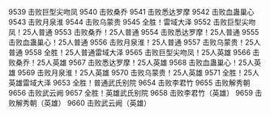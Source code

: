 9539 击败巨型尖吻凤
9540 击败桑乔
9541 击败悉达罗摩
9542 击败血蛊巢心
9543 击败月泉淮
9544 击败乌蒙贵
9545 全胜！雷域大泽
9552 击败巨型尖吻凤！25人普通
9553 击败桑乔！25人普通
9554 击败悉达罗摩！25人普通
9555 击败血蛊巢心！25人普通
9556 击败月泉淮！25人普通
9557 击败乌蒙贵！25人普通
9558 全胜！25人普通雷域大泽
9565 击败巨型尖吻凤！25人英雄
9566 击败桑乔！25人英雄
9567 击败悉达罗摩！25人英雄
9568 击败血蛊巢心！25人英雄
9569 击败月泉淮！25人英雄
9570 击败乌蒙贵！25人英雄
9571 全胜！25人英雄雷域大泽
9653 全胜！普通武氏别院
9654 击败李君竹
9655 击败解秀朝
9656 击败武云阙
9657 全胜！英雄武氏别院
9658 击败李君竹（英雄）
9659 击败解秀朝（英雄）
9660 击败武云阙（英雄）